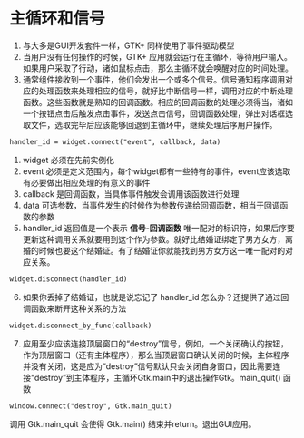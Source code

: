 # 主循环和信号

1. 与大多是GUI开发套件一样，GTK+ 同样使用了事件驱动模型
2. 当用户没有任何操作的时候，GTK+ 应用就会运行在主循环，等待用户输入。如果用户采取了行动，诸如鼠标点击，那么主循环就会唤醒对应的时间处理。
3. 通常组件接收到一个事件，他们会发出一个或多个信号。信号通知程序调用对应的处理函数来处理相应的信号，就好比中断信号一样，调用对应的中断处理函数。这些函数就是熟知的回调函数。相应的回调函数的处理必须得当，诸如一个按钮点击后触发点击事件，发送点击信号，回调函数处理，弹出对话框选取文件，选取完毕后应该能够回退到主循环中，继续处理后序用户操作。

```
handler_id = widget.connect("event", callback, data)
```

1. widget 必须在先前实例化
2. event 必须是定义范围内，每个widget都有一些特有的事件，event应该选取有必要做出相应处理的有意义的事件
3. callback 是回调函数，当具体事件触发会调用该函数进行处理
4. data 可选参数，当事件发生的时候作为参数传递给回调函数，相当于回调函数的参数
5. handler_id 返回值是一个表示 **信号-回调函数** 唯一配对的标识符，如果后序要更新这种调用关系就要用到这个作为参数。就好比结婚证绑定了男方女方，离婚的时候也要这个结婚证。有了结婚证你就能找到男方女方这一唯一配对的对应关系。

```
widget.disconnect(handler_id)
```

6. 如果你丢掉了结婚证，也就是说忘记了 handler_id 怎么办？还提供了通过回调函数来断开这种关系的方法

```
widget.disconnect_by_func(callback)
```

7. 应用至少应该连接顶层窗口的“destroy”信号，例如，一个关闭确认的按钮，作为顶层窗口（还有主体程序），那么当顶层窗口确认关闭的时候，主体程序并没有关闭，这是应为“destroy”信号默认只会关闭自身窗口，因此需要连接“destroy”到主体程序，主循环Gtk.main中的退出操作Gtk。main_quit() 函数

```
window.connect("destroy", Gtk.main_quit)
```

调用 Gtk.main_quit 会使得 Gtk.main() 结束并return。退出GUI应用。

